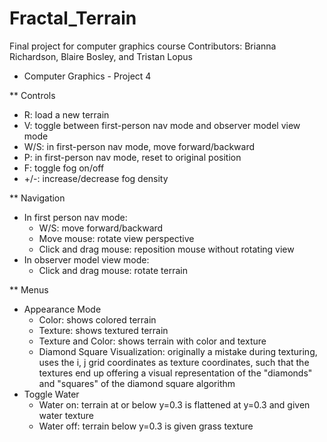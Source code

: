 # Fractal_Terrain
Final project for computer graphics course
Contributors: Brianna Richardson, Blaire Bosley, and Tristan Lopus


* Computer Graphics - Project 4

** Controls
- R: load a new terrain
- V: toggle between first-person nav mode and observer model view mode
- W/S: in first-person nav mode, move forward/backward
- P: in first-person nav mode, reset to original position
- F: toggle fog on/off
- +/-: increase/decrease fog density

** Navigation
- In first person nav mode:
  - W/S: move forward/backward
  - Move mouse: rotate view perspective
  - Click and drag mouse: reposition mouse without rotating view
- In observer model view mode:
  - Click and drag mouse: rotate terrain

** Menus
  - Appearance Mode
    - Color: shows colored terrain
    - Texture: shows textured terrain
    - Texture and Color: shows terrain with color and texture
    - Diamond Square Visualization: originally a mistake during texturing, uses the i, j grid coordinates as texture coordinates, such that the textures end up offering a visual representation of the "diamonds" and "squares" of the diamond square algorithm
  - Toggle Water
    - Water on: terrain at or below y=0.3 is flattened at y=0.3 and given water texture
    - Water off: terrain below y=0.3 is given grass texture

